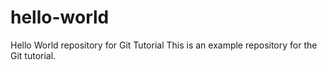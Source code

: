 # hello-world
Hello World repository for Git Tutorial
This is an example repository for the Git tutorial.